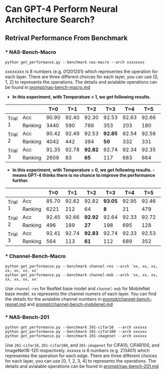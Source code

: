 # Can GPT-4 Perform Neural Architecture Search?

## Retrival Performance From Benchmark

### * NAS-Bench-Macro 
```
python get_performance.py --benchmark nas-macro --arch xxxxxxxx
```
xxxxxxxx is 8 numbers (e.g. 01201201) which representes the operation for each layer. There are three different choices for each layer, you can use [0, 1, 2] to represents the operations. The details and avialable operations can be found in [prompt/nas-bench-macro.md](prompt/nas-bench-macro.md)

- **In this experiment, with Temperature = 1, we get following results.**

<table>
  <thead>
    <tr>
      <th></th> <th></th> 
      <th>T=0</th> <th>T=1</th> <th>T=2</th> <th>T=3</th> <th>T=4</th> <th>T=5</th> <th>T=6</th> <th>T=7</th> <th>T=8</th> <th>T=9</th> <th style="color:gray">Optimal</th> 
    </tr>
  </thead>
  <tbody>
    <tr>
    <td rowspan="2"> Trial 1 </td> 
    <td> Acc  </td>
    <td> 90.90 </td>
    <td> 92.40 </td>
    <td> 92.30 </td>
    <td> 92.53 </td>
    <td> 92.63 </td>
    <td> 92.66 </td>
    <td style="font-weight: bold"> 92.97 </td>
    <td> 92.56 </td>
    <td> 92.50 </td>
    <td> 92.56 </td>
    <td style="color:gray"> 93.13</td>
    </tr>
    <tr>
    <td>  Ranking </td>
    <td>  3440 </td>
    <td>  590 </td>
    <td>  766 </td>
    <td>  353 </td>
    <td>  203 </td>
    <td>  180 </td>
    <td style="font-weight: bold">  19 </td>
    <td>  311 </td>
    <td>  394 </td>
    <td>  314 </td>
    <td style="color:gray">  1 </td>
    </tr>
    <tr>
    <td rowspan="2"> Trial 2 </td> 
    <td>  Acc </td>
    <td>  90.42 </td>
    <td>  92.49 </td>
    <td>  92.53 </td>
    <td style="font-weight: bold">  92.85 </td>
    <td>  92.54 </td>
    <td>  92.56 </td>
    <td>  92.58 </td>
    <td>  92.73 </td>
    <td>  92.48 </td>
    <td>  92.78 </td>
    <td style="color:gray">  93.13 </td>
    </tr>
    <tr>
    <td>  Ranking </td>
    <td>  4042 </td>
    <td>  442 </td>
    <td>  384 </td>
    <td style="font-weight: bold">  50 </td>
    <td>  332 </td>
    <td>  331 </td>
    <td>  272 </td>
    <td>  119 </td>
    <td>  446 </td>
    <td>  82 </td>
    <td style="color:gray">  1 </td>
    </tr>
    <td rowspan="2"> Trial 3 </td> 
    <td>  Acc  </td>
    <td>  91.35 </td>
    <td>  92.78 </td>
    <td style="font-weight: bold">  92.82 </td>
    <td>  92.74 </td>
    <td>  92.34 </td>
    <td>  92.35 </td>
    <td>  92.45 </td>
    <td>  92.56 </td>
    <td>  92.54 </td>
    <td>  92.66 </td>
    <td style="color:gray">  93.13 </td>
    <tr>    
    <td>  Ranking </td>
    <td>  2609 </td>
    <td>  83 </td>
    <td style="font-weight: bold">  65  </td>
    <td>  117 </td>
    <td>  683 </td>
    <td>  664 </td>
    <td>  483 </td>
    <td>  311 </td>
    <td>  341 </td>
    <td>  180 </td>
    <td style="color:gray">  1 </td>
    </tr>
  </tbody>
</table>



- **In this experiment, with Temperature = 0, we get following results. - means GPT-4 thinks there is no chance to improve the performance further.**
<table>
  <thead>
    <tr>
      <th></th> <th></th> 
      <th>T=0</th> <th>T=1</th> <th>T=2</th> <th>T=3</th> <th>T=4</th> <th>T=5</th> <th>T=6</th> <th>T=7</th> <th>T=8</th> <th>T=9</th> <th style="color:gray">Optimal</th> 
    </tr>
  </thead>
  <tbody>
    <tr>
        <td rowspan="2"> Trial 1 </td> 
        <td> Acc  </td>
        <td> 85.70 </td>
        <td> 92.62 </td>
        <td> 92.82 </td>
        <td  style="font-weight: bold"> 93.05 </td>
        <td> 92.95 </td>
        <td> 92.46 </td>
        <td> - </td>
        <td> - </td>
        <td> - </td>
        <td> - </td>
        <td style="color:gray"> 93.13 </td>
    </tr>
    <tr>     
        <td> Ranking </td>
        <td> 6221 </td>
        <td> 212 </td>
        <td> 64 </td>
        <td  style="font-weight: bold"> 8 </td>
        <td> 21 </td>
        <td> 479 </td>
        <td> - </td>
        <td> - </td>
        <td> - </td>
        <td> - </td>
        <td style="color:gray"> 1 </td>
    </tr>
    <tr>
        <td rowspan="2"> Trial 2 </td> 
        <td> Acc  </td>
        <td> 92.45  </td>
        <td> 92.66 </td>
        <td  style="font-weight: bold"> 92.92 </td>
        <td> 92.64 </td>
        <td> 92.33 </td>
        <td> 92.72 </td>
        <td> - </td>
        <td> - </td>
        <td> - </td>
        <td> - </td>
        <td style="color:gray"> 93.13 </td>
    </tr>
    <tr>       
        <td> Ranking </td>
        <td> 496 </td>
        <td> 189 </td>
        <td  style="font-weight: bold"> 27 </td>
        <td> 198 </td>
        <td> 695 </td>
        <td> 128 </td>
        <td> - </td>
        <td> - </td>
        <td> - </td>
        <td> - </td>
        <td style="color:gray"> 1 </td>
    </tr>
    <tr>
        <td rowspan="2"> Trial 3 </td> 
        <td> Acc  </td>
        <td> 92.41 </td>
        <td> 92.74 </td>
        <td  style="font-weight: bold"> 92.83 </td>
        <td> 92.74 </td>
        <td> 92.33 </td>
        <td> 92.53 </td>
        <td> 92.69 </td>
        <td> 92.34 </td>
        <td> 92.56 </td>
        <td> 92.72 </td>
        <td style="color:gray"> 93.13 </td>
    </tr>
    <tr>     
        <td> Ranking </td>
        <td> 564 </td>
        <td> 113 </td>
        <td  style="font-weight: bold"> 61 </td>
        <td> 112 </td>
        <td> 689 </td>
        <td> 352 </td>
        <td> 152 </td>
        <td> 683 </td>
        <td> 314 </td>
        <td> 128 </td>
        <td style="color:gray"> 1 </td>
    </tr>
  </tbody>
</table>


### * Channel-Bench-Macro 
```
python get_performance.py --benchmark channel-res --arch 'xx, xx, xx, xx, xx, xx, xx'
python get_performance.py --benchmark channel-mob --arch 'xx, xx, xx, xx, xx, xx, xx'
```
Use ``channel-res`` for ResNet base model and ``channel-mob`` for MobileNet base model. xx represents the channel numers of each layer. You can find the details for the avialable channel numbers in [prompt/channel-bench-resnet.md](prompt/channel-bench-resnet.md) and [prompt/channel-bench-mobilenet.md](prompt/channel-bench-mobilenet.md)

### * NAS-Bench-201
```
python get_performance.py --benchmark 201-cifar10  --arch xxxxxx
python get_performance.py --benchmark 201-cifar100 --arch xxxxxx
python get_performance.py --benchmark 201-imagenet --arch xxxxxx
```
Use ``201-cifar10``, ``201-cifar100``, and ``201-imagenet`` for CIFA10, CIFAR100, and ImageNet16-120 respectively. xxxxxx is 6 numbers (e.g. 213401) which representes the operation for each edge. There are three different choices for each layer, you can use [0, 1, 2, 3, 4] to represents the operations. The details and avialable operations can be found in [prompt/nas-bench-201.md](prompt/nas-bench-201.md)

